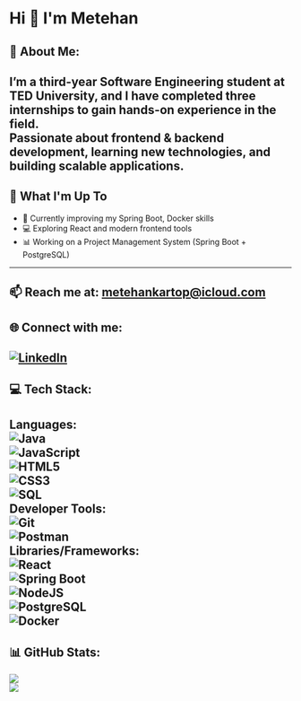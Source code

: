 # Hi 👋 I'm Metehan  
## 💫 About Me:  
I’m a third-year Software Engineering student at TED University, and I have completed three internships to gain hands-on experience in the field.  
Passionate about frontend & backend development, learning new technologies, and building scalable applications.  
---
## 🚀 What I'm Up To  
- 🌱 Currently improving my Spring Boot, Docker skills  
- 💻 Exploring React and modern frontend tools  
- 📊 Working on a Project Management System (Spring Boot + PostgreSQL)  
---

📫 Reach me at: metehankartop@icloud.com  
---
## 🌐 Connect with me:  
[![LinkedIn](https://img.shields.io/badge/LinkedIn-%230077B5.svg?logo=linkedin&logoColor=white)](https://linkedin.com/in/metehan-kartop)  
---
## 💻 Tech Stack:  
Languages:  
![Java](https://img.shields.io/badge/Java-%23ED8B00.svg?logo=openjdk&logoColor=white)  
![JavaScript](https://img.shields.io/badge/JavaScript-%23323330.svg?logo=javascript&logoColor=%23F7DF1E)  
![HTML5](https://img.shields.io/badge/HTML5-%23E34F26.svg?logo=html5&logoColor=white)  
![CSS3](https://img.shields.io/badge/CSS3-%231572B6.svg?logo=css3&logoColor=white)  
![SQL](https://img.shields.io/badge/SQL-%23025E8C.svg?logo=postgresql&logoColor=white)  
Developer Tools:  
![Git](https://img.shields.io/badge/Git-%23F05033.svg?logo=git&logoColor=white)  
![Postman](https://img.shields.io/badge/Postman-FF6C37?logo=postman&logoColor=white)  
Libraries/Frameworks:  
![React](https://img.shields.io/badge/React-%2320232a.svg?logo=react&logoColor=%2361DAFB)  
![Spring Boot](https://img.shields.io/badge/Spring%20Boot-%236DB33F.svg?logo=springboot&logoColor=white)  
![NodeJS](https://img.shields.io/badge/Node.js-43853D?logo=node.js&logoColor=white)  
![PostgreSQL](https://img.shields.io/badge/PostgreSQL-%23316192.svg?logo=postgresql&logoColor=white)  
![Docker](https://img.shields.io/badge/Docker-%230db7ed.svg?logo=docker&logoColor=white)  
---
## 📊 GitHub Stats:  
![](https://github-readme-stats.vercel.app/api?username=metehankartop&show_icons=true&theme=dark)  
![](https://github-readme-stats.vercel.app/api/top-langs/?username=metehankartop&layout=compact&theme=dark) 
